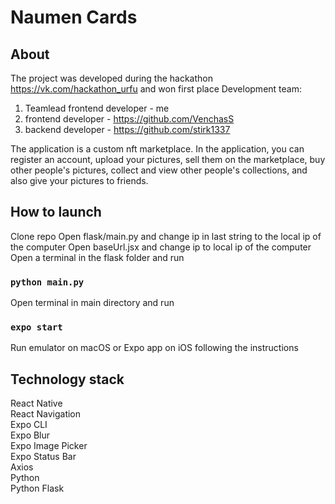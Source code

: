 # Naumen Cards

## About

The project was developed during the hackathon https://vk.com/hackathon_urfu and won first place
Development team:
1) Teamlead frontend developer - me
2) frontend developer - https://github.com/VenchasS
3) backend developer - https://github.com/stirk1337

The application is a custom nft marketplace. In the application, you can register an account, upload your pictures, sell them on the marketplace, buy other people's pictures, collect and view other people's collections, and also give your pictures to friends.

## How to launch
Clone repo
Open flask/main.py and change ip in last string to the local ip of the computer
Open baseUrl.jsx and change ip to local ip of the computer
Open a terminal in the flask folder and run
### `python main.py`
Open terminal in main directory and run
### `expo start`
Run emulator on macOS or Expo app on iOS following the instructions

## Technology stack
React Native<br>
React Navigation<br>
Expo CLI<br>
Expo Blur<br>
Expo Image Picker<br>
Expo Status Bar<br>
Axios<br>
Python<br>
Python Flask<br>